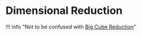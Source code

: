 # Dimensional Reduction

!!! info "Not to be confused with [Big Cube Reduction](big-cube-reduction.md)"
